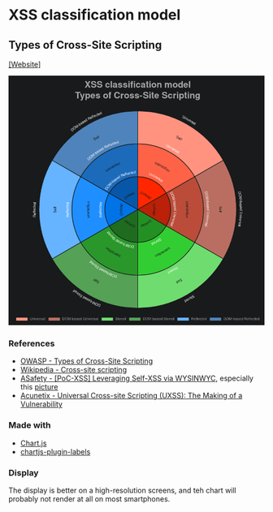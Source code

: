 # XSS classification model

## Types of Cross-Site Scripting

[[Website]](https://noraj.github.io/XSS-classification-model/)

![](docs/preview.png)

### References

- [OWASP - Types of Cross-Site Scripting](https://www.owasp.org/index.php/Types_of_Cross-Site_Scripting)
- [Wikipedia - Cross-site scripting](https://en.wikipedia.org/wiki/Cross-site_scripting)
- [ASafety - [PoC-XSS] Leveraging Self-XSS via WYSINWYC](https://www.asafety.fr/en/vuln-exploit-poc/poc-xss-elever-et-exploiter-une-self-xss-via-wysinwyc/), especially this [picture](https://www.asafety.fr/wp-content/uploads/Self-XSS_Reflected_DOM-based-768x768.png)
- [Acunetix - Universal Cross-site Scripting (UXSS): The Making of a Vulnerability](https://www.acunetix.com/blog/articles/universal-cross-site-scripting-uxss/)

### Made with

- [Chart.js](https://www.chartjs.org/)
- [chartjs-plugin-labels](https://github.com/emn178/chartjs-plugin-labels)

### Display

The display is better on a high-resolution screens, and teh chart will
probably not render at all on most smartphones.
